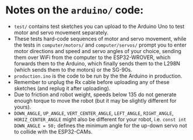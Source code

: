 # Notes on the `arduino/` code:

- `test/` contains test sketches you can upload to the Arduino Uno to test motor and servo movement separately.
- These tests hard-code sequences of motor and servo movement, while the tests in `computer/motors/` and `computer/servos/` prompt you to enter motor directions and speed and servo angles of your choice, sending them over WiFi from the computer to the ESP32-WROVER, which forwards them to the Arduino, which finally sends them to the L298N (which sends them to the motors) or the SG-90s.
- `production.ino` is the code to be run by the the Arduino in production.
- Remember to unplug the Rx cable before uploading any of these sketches (and replug it after uploading).
- Due to friction and robot weight, speeds below 135 do not generate enough torque to move the robot (but it may be slightly different for yours).
- `DOWN_ANGLE`, `UP_ANGLE`, `VERT_CENTER_ANGLE`, `LEFT_ANGLE`, `RIGHT_ANGLE`, `HORIZ_CENTER_ANGLE` might also be different for your robot, i.e.
  `const int DOWN_ANGLE = 50;`
  defines the minimum angle for the up-down servo not to collide with the ESP32-CAMs.
